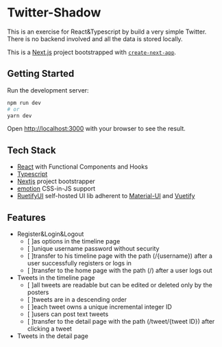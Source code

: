 # Twitter-Shadow

This is an exercise for React&Typescript by build a very simple Twitter. There is no backend involved and all the data is stored locally.

This is a [Next.js](https://nextjs.org/) project bootstrapped with [`create-next-app`](https://github.com/vercel/next.js/tree/canary/packages/create-next-app).

## Getting Started

Run the development server:

```bash
npm run dev
# or
yarn dev
```

Open [http://localhost:3000](http://localhost:3000) with your browser to see the result.

## Tech Stack

- [React](https://reactjs.org/docs/hooks-intro.html) with Functional Components and Hooks
- [Typescript](https://www.typescriptlang.org/docs/handbook/2/types-from-types.html)
- [Nextjs](https://nextjs.org/docs/getting-started) project bootstrapper
- [emotion](https://github.com/emotion-js/emotion) CSS-in-JS support
- [RuetifyUI](https://github.com/KyLoc20/Ruetify-UI) self-hosted UI lib adherent to [Material-UI](https://mui.com/) and [Vuetify](https://vuetifyjs.com/en/)

## Features

- Register&Login&Logout
  - [ ]as options in the timeline page
  - [ ]unique username password without security
  - [ ]transfer to his timeline page with the path (/{username}) after a user successfully registers or logs in
  - [ ]transfer to the home page with the path (/) after a user logs out
- Tweets in the timeline page
  - [ ]all tweets are readable but can be edited or deleted only by the posters
  - [ ]tweets are in a descending order
  - [ ]each tweet owns a unique incremental integer ID
  - [ ]users can post text tweets
  - [ ]transfer to the detail page with the path (/tweet/{tweet ID}) after clicking a tweet
- Tweets in the detail page
